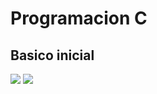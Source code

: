# Programacion C
## Basico inicial
![](https://pandao.github.io/editor.md/examples/images/4.jpg)
![](https://github.com/carlosherrerah/ProgramacionC/blob/main/Fondos.jpg)
